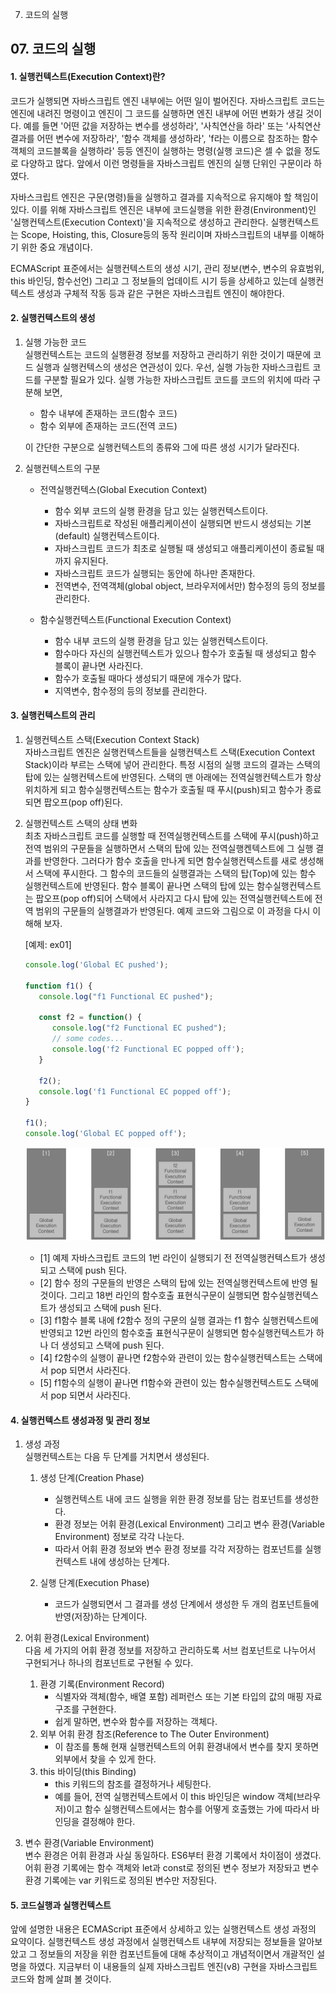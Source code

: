 07. 코드의 실행

## 07\. 코드의 실행

#### 1\. 실행컨텍스트(Execution Context)란?

 코드가 실행되면 자바스크립트 엔진 내부에는 어떤 일이 벌어진다. 자바스크립트 코드는 엔진에 내려진 명령이고 엔진이 그 코드를 실행하면 엔진 내부에 어떤 변화가 생길 것이다. 예를 들면 '어떤 값을 저장하는 변수를 생성하라', '사칙연산을 하라' 또는 '사칙연산 결과를 어떤 변수에 저장하라', '함수 객체를 생성하라', 'f라는 이름으로 참조하는 함수 객체의 코드블록을 실행하라' 등등 엔진이 실행하는 명령(실행 코드)은 셀 수 없을 정도로 다양하고 많다. 앞에서 이런 명령들을 자바스크립트 엔진의 실행 단위인 구문이라 하였다.

 자바스크립트 엔진은 구문(명령)들을 실행하고 결과를 지속적으로 유지해야 할 책임이 있다. 이를 위해 자바스크립트 엔진은 내부에 코드실행을 위한 환경(Environment)인 '실행컨텍스트(Execution Context)'을 지속적으로 생성하고 관리한다. 실행컨텍스트는 Scope, Hoisting, this, Closure등의 동작 원리이며 자바스크립트의 내부를 이해하기 위한 중요 개념이다.

 ECMAScript 표준에서는 실행컨텍스트의 생성 시기, 관리 정보(변수, 변수의 유효범위, this 바인딩, 함수선언) 그리고 그 정보들의 업데이트 시기 등을 상세하고 있는데 실행컨텍스트 생성과 구체적 작동 등과 같은 구현은 자바스크립트 엔진이 해야한다.

#### 2\. 실행컨텍스트의 생성

1. 실행 가능한 코드<br/>
   실행컨텍스트는 코드의 실행환경 정보를 저장하고 관리하기 위한 것이기 때문에 코드 실행과 실행컨텍스의 생성은 연관성이 있다. 우선, 실행 가능한 자바스크립트 코드를 구분할 필요가 있다. 실행 가능한 자바스크립트 코드를 코드의 위치에 따라 구분해 보면,
   
    - 함수 내부에 존재하는 코드(함수 코드)
    - 함수 외부에 존재하는 코드(전역 코드)
    
    이 간단한 구분으로 실행컨텍스트의 종류와 그에 따른 생성 시기가 달라진다.
    
2. 실행컨텍스트의 구분<br/>    
    - 전역실행컨텍스(Global Execution Context)        
        - 함수 외부 코드의 실행 환경을 담고 있는 실행컨텍스트이다.
        - 자바스크립트로 작성된 애플리케이션이 실행되면 반드시 생성되는 기본(default) 실행컨텍스트이다.
        - 자바스크립트 코드가 최초로 실행될 때 생성되고 애플리케이션이 종료될 때까지 유지된다.
        - 자바스크립트 코드가 실행되는 동안에 하나만 존재한다.
        - 전역변수, 전역객체(global object, 브라우저에서만) 함수정의 등의 정보를 관리한다.

    - 함수실행컨텍스트(Functional Execution Context)        
        - 함수 내부 코드의 실행 환경을 담고 있는 실행컨텍스트이다.
        - 함수마다 자신의 실행컨텍스트가 있으나 함수가 호출될 때 생성되고 함수 블록이 끝나면 사라진다.
        - 함수가 호출될 때마다 생성되기 때문에 개수가 많다.
        - 지역변수, 함수정의 등의 정보를 관리한다.

#### 3\. 실행컨텍스트의 관리

1. 실행컨텍스트 스택(Execution Context Stack)<br/>
   자바스크립트 엔진은 실행컨텍스트들을 실행컨텍스트 스택(Execution Context Stack)이라 부르는 스택에 넣어 관리한다. 특정 시점의 실행 코드의 결과는 스택의 탑에 있는 실행컨텍스트에 반영된다. 스택의 맨 아래에는 전역실행컨텍스트가 항상 위치하게 되고 함수실행컨텍스트는 함수가 호출될 때 푸시(push)되고 함수가 종료되면 팝오프(pop off)된다.
    
2. 실행컨텍스트 스택의 상태 변화<br/>
   최초 자바스크립트 코드를 실행할 때 전역실행컨텍스트를 스택에 푸시(push)하고 전역 범위의 구문들을 실행하면서 스택의 탑에 있는 전역실행켄텍스트에 그 실행 결과를 반영한다. 그러다가 함수 호출을 만나게 되면 함수실행컨텍스트를 새로 생성해서 스택에 푸시한다. 그 함수의 코드들의 실행결과는 스택의 탑(Top)에 있는 함수 실행컨텍스트에 반영된다. 함수 블록이 끝나면 스택의 탑에 있는 함수실행컨텍스트는 팝오프(pop off)되어 스택에서 사라지고 다시 탑에 있는 전역실행컨텍스트에 전역 범위의 구문들의 실행결과가 반영된다. 예제 코드와 그림으로 이 과정을 다시 이해해 보자.
    
    \[예제: ex01\]
    
    ```javascript
    console.log('Global EC pushed');
    
    function f1() {
       console.log("f1 Functional EC pushed");
    
       const f2 = function() {
          console.log("f2 Functional EC pushed");
          // some codes...
          console.log('f2 Functional EC popped off');
       }
     
       f2();
       console.log('f1 Functional EC popped off');
    }
    
    f1();
    console.log('Global EC popped off');
    ```
    
    ![d487fecfa7e98c056cfed84ef5815b75.png](../../_resources/763bb7ba145c4877b71350e4055ee8bf.png)
    
    - [1] 예제 자바스크립트 코드의 1번 라인이 실행되기 전 전역실행컨텍스트가 생성되고 스택에 push 된다.
    - [2] 함수 정의 구문들의 반영은 스택의 탑에 있는 전역실행컨텍스트에 반영 될 것이다. 그리고 18번 라인의 함수호출 표현식구문이 실행되면 함수실행컨텍스트가 생성되고 스택에 push 된다.
    - [3] f1함수 블록 내에 f2함수 정의 구문의 실행 결과는 f1 함수 실행컨텍스트에 반영되고 12번 라인의 함수호출 표현식구문이 실행되면 함수실행컨텍스트가 하나 더 생성되고 스택에 push 된다.
    - [4] f2함수의 실행이 끝나면 f2함수와 관련이 있는 함수실행컨텍스트는 스택에서 pop 되면서 사라진다.
    - [5] f1함수의 실행이 끝나면 f1함수와 관련이 있는 함수실행컨텍스트도 스택에서 pop 되면서 사라진다.

#### 4\. 실행컨텍스트 생성과정 및 관리 정보

1.  생성 과정<br/>
    실행컨텍스트는 다음 두 단계를 거치면서 생성된다.
    
    1.  생성 단계(Creation Phase)
        - 실행컨텍스트 내에 코드 실행을 위한 환경 정보를 담는 컴포넌트를 생성한다.
        - 환경 정보는 어휘 환경(Lexical Environment) 그리고 변수 환경(Variable Environment) 정보로 각각 나눈다.
        - 따라서 어휘 환경 정보와 변수 환경 정보를 각각 저장하는 컴포넌트를 실행컨텍스트 내에 생성하는 단계다.

    2.  실행 단계(Execution Phase)
        - 코드가 실행되면서 그 결과를 생성 단계에서 생성한 두 개의 컴포넌트들에 반영(저장)하는 단계이다.

2.  어휘 환경(Lexical Environment)<br/>
    다음 세 가지의 어휘 환경 정보를 저장하고 관리하도록 서브 컴포넌트로 나누어서 구현되거나 하나의 컴포넌트로 구현될 수 있다.
    
    1.  환경 기록(Environment Record)
        - 식별자와 객체(함수, 배열 포함) 레퍼런스 또는 기본 타입의 값의 매핑 자료구조를 구현한다.
        - 쉽게 말하면, 변수와 함수를 저장하는 객체다.
    2.  외부 어휘 환경 참조(Reference to The Outer Environment)
        - 이 참조를 통해 현재 실행컨텍스트의 어휘 환경내에서 변수를 찾지 못하면 외부에서 찾을 수 있게 한다.
    3.  this 바이딩(this Binding)
        - this 키워드의 참조를 결정하거나 세팅한다.
        - 예를 들어, 전역 실행컨텍스트에서 이 this 바인딩은 window 객체(브라우저)이고 함수 실행컨텍스트에서는 함수를 어떻게 호출했는 가에 따라서 바인딩을 결정해야 한다.

3.  변수 환경(Variable Environment)<br/>
    변수 환경은 어휘 환경과 사실 동일하다. ES6부터 환경 기록에서 차이점이 생겼다. 어휘 환경 기록에는 함수 객체와 let과 const로 정의된 변수 정보가 저장돠고 변수 환경 기록에는 var 키워드로 정의된 변수만 저장된다.    

#### 5\. 코드실행과 실행컨텍스트

 앞에 설명한 내용은 ECMAScript 표준에서 상세하고 있는 실행컨텍스트 생성 과정의 요약이다. 실행컨텍스트 생성 과정에서 실행컨텍스트 내부에 저장되는 정보들을 알아보았고 그 정보들의 저장을 위한 컴포넌트들에 대해 추상적이고 개념적이면서 개괄적인 설명을 하였다. 지금부터 이 내용들의 실제 자바스크립트 엔진(v8) 구현을 자바스크립트 코드와 함께 살펴 볼 것이다.
